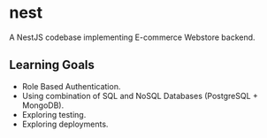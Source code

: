 # nest
A NestJS codebase implementing E-commerce Webstore backend.

## Learning Goals

- Role Based Authentication.
- Using combination of SQL and NoSQL Databases (PostgreSQL + MongoDB).
- Exploring testing.
- Exploring deployments.